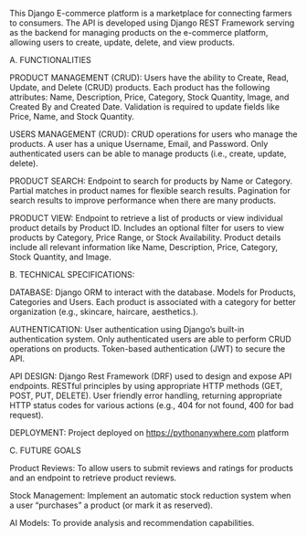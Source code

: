 This Django E-commerce platform is a marketplace for connecting farmers to consumers. 
The API is developed using Django REST Framework serving as the backend for managing products on the e-commerce platform, allowing users to create, update, delete, and view products. 


A.	FUNCTIONALITIES 

PRODUCT MANAGEMENT (CRUD):
Users have the ability to Create, Read, Update, and Delete (CRUD) products.
Each product has the following attributes: Name, Description, Price, Category, Stock Quantity, Image, and Created By and Created Date.
Validation is required to update fields like Price, Name, and Stock Quantity.

USERS MANAGEMENT (CRUD):
CRUD operations for users who manage the products.
A user has a unique Username, Email, and Password.
Only authenticated users can be able to manage products (i.e., create, update, delete).

PRODUCT SEARCH:
Endpoint to search for products by Name or Category.
Partial matches in product names for flexible search results.
Pagination for search results to improve performance when there are many products.

PRODUCT VIEW:
Endpoint to retrieve a list of products or view individual product details by Product ID.
Includes an optional filter for users to view products by Category, Price Range, or Stock Availability.
Product details include all relevant information like Name, Description, Price, Category, Stock Quantity, and Image.


B.	TECHNICAL SPECIFICATIONS:  

DATABASE:
Django ORM to interact with the database.
Models for Products, Categories and Users.
Each product is associated with a category for better organization (e.g., skincare, haircare, aesthetics.).

AUTHENTICATION:
User authentication using Django’s built-in authentication system.
Only authenticated users are able to perform CRUD operations on products.
Token-based authentication (JWT) to secure the API.

API DESIGN:
Django Rest Framework (DRF) used to design and expose API endpoints.
RESTful principles by using appropriate HTTP methods (GET, POST, PUT, DELETE).
User friendly error handling, returning appropriate HTTP status codes for various actions (e.g., 404 for not found, 400 for bad request).

DEPLOYMENT:
Project deployed on https://pythonanywhere.com platform


C.  FUTURE GOALS 

Product Reviews: To allow users to submit reviews and ratings for products and an endpoint to retrieve product reviews.

Stock Management: Implement an automatic stock reduction system when a user “purchases” a product (or mark it as reserved).

AI Models: To provide analysis and recommendation capabilities.
